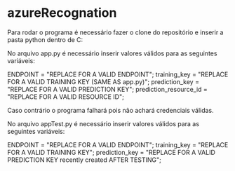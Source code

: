 # azureRecognation
Para rodar o programa é necessário fazer o clone do repositório e inserir a pasta python dentro de C:

No arquivo app.py é necessário inserir valores válidos para as seguintes variáveis:

ENDPOINT = "REPLACE FOR A VALID ENDPOINT";
training_key = "REPLACE FOR A VALID TRAINING KEY (SAME AS app.py)";
prediction_key = "REPLACE FOR A VALID PREDICTION KEY";
prediction_resource_id = "REPLACE FOR A VALID RESOURCE ID";

Caso contrário o programa falhará pois não achará credenciais válidas.

No arquivo appTest.py é necessário inserir valores válidos para as seguintes variáveis:

ENDPOINT = "REPLACE FOR A VALID ENDPOINT";
training_key = "REPLACE FOR A VALID TRAINING KEY";
prediction_key = "REPLACE FOR A VALID PREDICTION KEY recently created AFTER TESTING";
